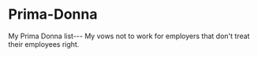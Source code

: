 # Prima-Donna
My Prima Donna list--- My vows not to work for employers that don't treat their employees right.
